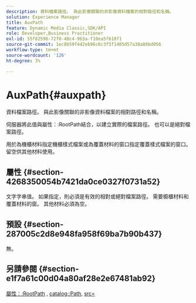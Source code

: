 ```yaml
---
description: 資料檔案路徑。 與此影像關聯的非影像資料檔案的相對路徑和名稱。
solution: Experience Manager
title: AuxPath
feature: Dynamic Media Classic,SDK/API
role: Developer,Business Practitioner
exl-id: 55f82596-72f0-48c4-9b3a-f10ea5f610f1
source-git-commit: 1ec8b59f442eb96c6c3f5f1405d57a38a86bd056
workflow-type: tm+mt
source-wordcount: '126'
ht-degree: 3%

---
```


# AuxPath{#auxpath}

資料檔案路徑。 與此影像關聯的非影像資料檔案的相對路徑和名稱。

伺服器將此值與屬性：:RootPath結合，以建立實際的檔案路徑。 也可以是絕對檔案路徑。

用於為機櫃材料指定機櫃樣式檔案或為覆蓋材料的窗口指定覆蓋樣式檔案的窗口。 留空供其他材料使用。

## 屬性 {#section-4268350054b7421da0ce0327f0731a52}

文字字串值。 如果指定，則必須是有效的相對或絕對檔案路徑。 需要櫥櫃材料和覆蓋材料的窗。 其他材料必須為空。

## 預設 {#section-287005c2d8e948fa958f69ba7b90b437}

無。

## 另請參閱 {#section-e1f7a61c00d04a80af28e2e67481ab92}

[屬性：:RootPath](../../../../../ir-api/material-cat/image-rendering-api-ref/c-ir-material-catalog/c-ir-attributes-reference/r-ir-rootpath.md#reference-a4d7c96b62e14fcbad1740c702f160f3) ,  [catalog::Path](../../../../../ir-api/material-cat/image-rendering-api-ref/c-ir-material-catalog/c-ir-material-data-reference/r-ir-path.md#reference-59ebb624250a4965ad1737578a2ab590),  [src=](../../../../../ir-api/http-protocol/image-rendering-api-ref/c-ir-http-protocol-ref/c-ir-http-protocol-command-reference/r-ir-src.md#reference-62c98abad22149d68d405ed6aaff8272)
